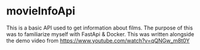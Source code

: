 # movieInfoApi
This is a basic API used to get information about films. The purpose of this was to familiarize myself with FastApi &amp; Docker. This was written alongside the demo video from https://www.youtube.com/watch?v=qQNGw_m8t0Y
